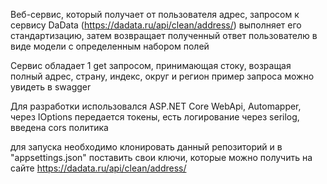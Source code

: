 Веб-сервис, который получает от пользователя адрес, 
запросом к сервису DaData (https://dadata.ru/api/clean/address/) выполняет его стандартизацию, 
затем возвращает полученный ответ пользователю в виде модели с определенным набором полей

Сервис обладает 1 get запросом, принимающая стоку, возращая полный адрес, страну, индекс, округ и регион
пример запроса можно увидеть в swagger

Для разработки использовался ASP.NET Core WebApi, Automapper, через IOptions передается токены, есть логирование через serilog,
введена cors политика

для запуска необходимо клонировать данный репозиторий
и в "appsettings.json" поставить свои ключи, которые можно получить на сайте https://dadata.ru/api/clean/address/
